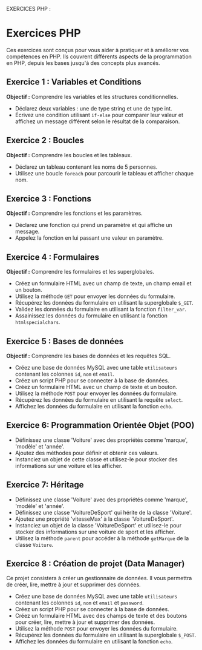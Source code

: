 EXERCICES PHP :

# Exercices PHP

Ces exercices sont conçus pour vous aider à pratiquer et à améliorer vos compétences en PHP. Ils couvrent différents aspects de la programmation en PHP, depuis les bases jusqu'à des concepts plus avancés.

## Exercice 1 : Variables et Conditions

**Objectif :** Comprendre les variables et les structures conditionnelles.

- Déclarez deux variables : une de type string et une de type int.
- Écrivez une condition utilisant `if-else` pour comparer leur valeur et affichez un message différent selon le résultat de la comparaison.

## Exercice 2 : Boucles

**Objectif :** Comprendre les boucles et les tableaux.

- Déclarez un tableau contenant les noms de 5 personnes.
- Utilisez une boucle `foreach` pour parcourir le tableau et afficher chaque nom.

## Exercice 3 : Fonctions

**Objectif :** Comprendre les fonctions et les paramètres.

- Déclarez une fonction qui prend un paramètre et qui affiche un message.
- Appelez la fonction en lui passant une valeur en paramètre.

## Exercice 4 : Formulaires

**Objectif :** Comprendre les formulaires et les superglobales.

- Créez un formulaire HTML avec un champ de texte, un champ email et un bouton.
- Utilisez la méthode `GET` pour envoyer les données du formulaire.
- Récupérez les données du formulaire en utilisant la superglobale `$_GET`.
- Validez les données du formulaire en utilisant la fonction `filter_var`.
- Assainissez les données du formulaire en utilisant la fonction `htmlspecialchars`.

## Exercice 5 : Bases de données

**Objectif :** Comprendre les bases de données et les requêtes SQL.

- Créez une base de données MySQL avec une table `utilisateurs` contenant les colonnes `id`, `nom` et `email`.
- Créez un script PHP pour se connecter à la base de données.
- Créez un formulaire HTML avec un champ de texte et un bouton.
- Utilisez la méthode `POST` pour envoyer les données du formulaire.
- Récupérez les données du formulaire en utilisant la requête `select`.
- Affichez les données du formulaire en utilisant la fonction `echo`.

## Exercice 6: Programmation Orientée Objet (POO)
- Définissez une classe 'Voiture' avec des propriétés comme 'marque', 'modèle' et 'année'.
- Ajoutez des méthodes pour définir et obtenir ces valeurs.
- Instanciez un objet de cette classe et utilisez-le pour stocker des informations sur une voiture et les afficher.

## Exercice 7: Héritage

- Définissez une classe 'Voiture' avec des propriétés comme 'marque', 'modèle' et 'année'.
- Définissez une classe 'VoitureDeSport' qui hérite de la classe 'Voiture'.
- Ajoutez une propriété 'vitesseMax' à la classe 'VoitureDeSport'.
- Instanciez un objet de la classe 'VoitureDeSport' et utilisez-le pour stocker des informations sur une voiture de sport et les afficher.
- Utilisez la méthode `parent` pour accéder à la méthode `getMarque` de la classe `Voiture`.

## Exercice 8 : Création de projet (Data Manager)

Ce projet consistera à créer un gestionnaire de données. Il vous permettra de créer, lire, mettre à jour et supprimer des données.

- Créez une base de données MySQL avec une table `utilisateurs` contenant les colonnes `id`, `nom` et `email` et `password`.
- Créez un script PHP pour se connecter à la base de données.
- Créez un formulaire HTML avec des champs de texte et des boutons pour créer, lire, mettre à jour et supprimer des données.
- Utilisez la méthode `POST` pour envoyer les données du formulaire.
- Récupérez les données du formulaire en utilisant la superglobale `$_POST`.
- Affichez les données du formulaire en utilisant la fonction `echo`.





